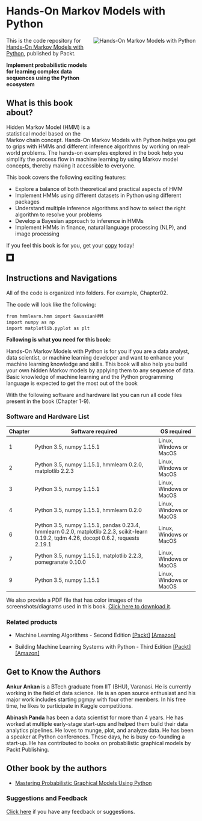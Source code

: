 # Hands-On Markov Models with Python

<a href="https://www.packtpub.com/big-data-and-business-intelligence/hands-markov-models-python?utm_source=github&utm_medium=repository&utm_campaign=9781788625449"><img src="https://d255esdrn735hr.cloudfront.net/sites/default/files/imagecache/ppv4_main_book_cover/9781788625449.png" alt="Hands-On Markov Models with Python" height="256px" align="right"></a>

This is the code repository for [Hands-On Markov Models with Python](https://www.packtpub.com/big-data-and-business-intelligence/hands-markov-models-python?utm_source=github&utm_medium=repository&utm_campaign=9781788625449), published by Packt.

**Implement probabilistic models for learning complex data sequences using the Python ecosystem**

## What is this book about?

Hidden Markov Model (HMM) is a statistical model based on the Markov chain concept. Hands-On Markov Models with Python helps you get to grips with HMMs and different inference algorithms by working on real-world problems. The hands-on examples explored in the book help you simplify the process flow in machine learning by using Markov model concepts, thereby making it accessible to everyone.

This book covers the following exciting features:
* Explore a balance of both theoretical and practical aspects of HMM
* Implement HMMs using different datasets in Python using different packages
* Understand multiple inference algorithms and how to select the right algorithm to resolve your problems
* Develop a Bayesian approach to inference in HMMs
* Implement HMMs in finance, natural language processing (NLP), and image processing

If you feel this book is for you, get your [copy](https://www.amazon.com/dp/1788625447) today!

<a href="https://www.packtpub.com/?utm_source=github&utm_medium=banner&utm_campaign=GitHubBanner"><img src="https://raw.githubusercontent.com/PacktPublishing/GitHub/master/GitHub.png" 
alt="https://www.packtpub.com/" border="5" /></a>


## Instructions and Navigations
All of the code is organized into folders. For example, Chapter02.

The code will look like the following:
```
from hmmlearn.hmm import GaussianHMM
import numpy as np
import matplotlib.pyplot as plt

```

**Following is what you need for this book:**

Hands-On Markov Models with Python is for you if you are a data analyst, data scientist, or machine learning developer and want to enhance your machine learning knowledge and skills. This book will also help you build your own hidden Markov models by applying them to any sequence of data.
Basic knowledge of machine learning and the Python programming language is expected to get the most out of the book

With the following software and hardware list you can run all code files present in the book (Chapter 1-9).

### Software and Hardware List

| Chapter  | Software required                   | OS required                        |
| -------- | ------------------------------------| -----------------------------------|
| 1        | Python 3.5, numpy 1.15.1                     | Linux, Windows or MacOS |
| 2        | Python 3.5, numpy 1.15.1, hmmlearn 0.2.0, matplotlib 2.2.3            |Linux, Windows or MacOS |
| 3        | Python 3.5, numpy 1.15.1           | Linux, Windows or MacOS |
| 4        | Python 3.5, numpy 1.15.1, hmmlearn 0.2.0           |Linux, Windows or MacOS |
|6       |Python 3.5, numpy 1.15.1, pandas 0.23.4, hmmlearn 0.2.0, matplotlib 2.2.3, scikit-learn 0.19.2, tqdm 4.26, docopt 0.6.2, requests 2.19.1           | Linux, Windows or MacOS |
| 7        | Python 3.5, numpy 1.15.1, matplotlib 2.2.3, pomegranate 0.10.0           |Linux, Windows or MacOS |
| 9        | Python 3.5, numpy 1.15.1            |Linux, Windows or MacOS |



We also provide a PDF file that has color images of the screenshots/diagrams used in this book. [Click here to download it](https://www.packtpub.com/sites/default/files/downloads/9781788625449_ColorImages.pdf).


### Related products <Other books you may enjoy>
* Machine Learning Algorithms - Second Edition [[Packt]](https://www.packtpub.com/big-data-and-business-intelligence/machine-learning-algorithms-second-edition?utm_source=github&utm_medium=repository&utm_campaign=9781789347999) [[Amazon]](https://www.amazon.com/dp/1789347998)

* Building Machine Learning Systems with Python - Third Edition [[Packt]](https://www.packtpub.com/big-data-and-business-intelligence/building-machine-learning-systems-python-third-edition?utm_source=github&utm_medium=repository&utm_campaign=9781788623223) [[Amazon]](https://www.amazon.com/dp/1788623223)

## Get to Know the Authors
**Ankur Ankan** is a BTech graduate from IIT (BHU), Varanasi. He is currently working in
the field of data science. He is an open source enthusiast and his major work includes
starting pgmpy with four other members. In his free time, he likes to participate in Kaggle
competitions.

**Abinash Panda** has been a data scientist for more than 4 years. He has worked at multiple
early-stage start-ups and helped them build their data analytics pipelines. He loves to
munge, plot, and analyze data. He has been a speaker at Python conferences. These days,
he is busy co-founding a start-up. He has contributed to books on probabilistic graphical
models by Packt Publishing.


## Other book by the authors
* [Mastering Probabilistic Graphical Models Using Python](https://www.packtpub.com/big-data-and-business-intelligence/mastering-probabilistic-graphical-models-using-python?utm_source=github&utm_medium=repository&utm_campaign=9781784394684)

### Suggestions and Feedback
[Click here](https://docs.google.com/forms/d/e/1FAIpQLSdy7dATC6QmEL81FIUuymZ0Wy9vH1jHkvpY57OiMeKGqib_Ow/viewform) if you have any feedback or suggestions.
